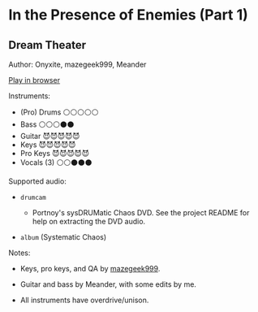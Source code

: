 # In the Presence of Enemies \(Part 1\)

## Dream Theater

Author: Onyxite, mazegeek999, Meander

[Play in browser](http://pages.cs.wisc.edu/~tolly/customs/?title=in-the-presence-of-enemies-pt-1&artist=dream-theater)

Instruments:

  * (Pro) Drums ⚪️⚪️⚪️⚪️⚪️
  * Bass ⚪️⚪️⚪️⚫️⚫️
  * Guitar 😈😈😈😈😈
  * Keys 😈😈😈😈😈
  * Pro Keys 😈😈😈😈😈
  * Vocals (3) ⚪️⚪️⚫️⚫️⚫️

Supported audio:

  * `drumcam`

    * Portnoy's sysDRUMatic Chaos DVD. See the project README for help on extracting the DVD audio.

  * `album` (Systematic Chaos)

Notes:

  * Keys, pro keys, and QA by [mazegeek999](http://pksage.com/ccc/IPS/index.php?/topic/13775-mazegeeks-customs-1117-tarkus-by-emerson-lake-palmer/).

  * Guitar and bass by Meander, with some edits by me.

  * All instruments have overdrive/unison.

